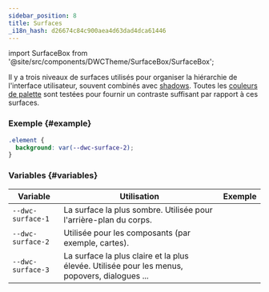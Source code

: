 ```yaml
---
sidebar_position: 8
title: Surfaces
_i18n_hash: d26674c84c900aea4d63dad4dca61446
---
```

import SurfaceBox from '@site/src/components/DWCTheme/SurfaceBox/SurfaceBox';

Il y a trois niveaux de surfaces utilisés pour organiser la hiérarchie de l'interface utilisateur, souvent combinés avec [shadows](./shadows). Toutes les [couleurs de palette](./colors) sont testées pour fournir un contraste suffisant par rapport à ces surfaces.

### Exemple {#example}

```css
.element {
  background: var(--dwc-surface-2);
}
```

### Variables {#variables}

| **Variable**      | **Utilisation**                                                          | **Exemple**                               |
|-------------------|-------------------------------------------------------------------------|--------------------------------------------|
| `--dwc-surface-1` | La surface la plus sombre. Utilisée pour l'arrière-plan du corps.      | <SurfaceBox surface="--dwc-surface-1" /> |
| `--dwc-surface-2` | Utilisée pour les composants (par exemple, cartes).                    | <SurfaceBox surface="--dwc-surface-2" /> |
| `--dwc-surface-3` | La surface la plus claire et la plus élevée. Utilisée pour les menus, popovers, dialogues ... | <SurfaceBox surface="--dwc-surface-3" /> |

